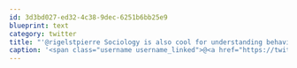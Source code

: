 ```yaml
---
id: 3d3bd027-ed32-4c38-9dec-6251b6bb25e9
blueprint: text
category: twitter
title: "'@rigelstpierre Sociology is also cool for understanding behavior in a larger context. But IMO they both come secondary to design"
caption: '<span class="username username_linked">@<a href="https://twitter.com/rigelstpierre" title="Rigel St. Pierre">rigelstpierre</a></span> Sociology is also cool for understanding behavior in a larger context. But IMO they both come secondary to design'
---
```


